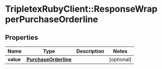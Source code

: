 # TripletexRubyClient::ResponseWrapperPurchaseOrderline

## Properties
Name | Type | Description | Notes
------------ | ------------- | ------------- | -------------
**value** | [**PurchaseOrderline**](PurchaseOrderline.md) |  | [optional] 


